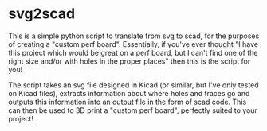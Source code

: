 # svg2scad
This is a simple python script to translate from svg to scad, for the purposes of creating a "custom perf board". Essentially, if you've ever thought "I have this project which would be great on a perf board, but I can't find one of the right size and/or with holes in the proper places" then this is the script for you!

The script takes an svg file designed in Kicad (or similar, but I've only tested on Kicad files), extracts information about where holes and traces go and outputs this information into an output file in the form of scad code. This can then be used to 3D print a "custom perf board", perfectly suited to your project!
